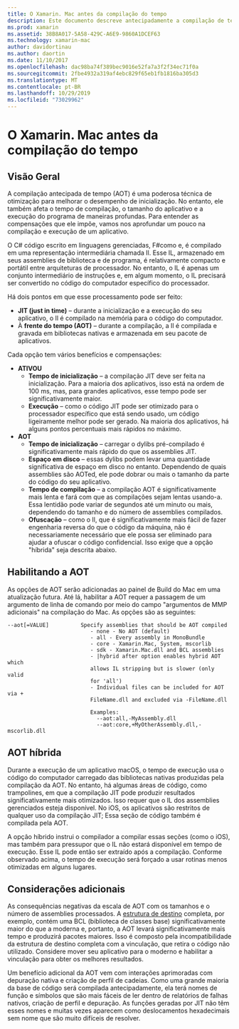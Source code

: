 ```yaml
---
title: O Xamarin. Mac antes da compilação do tempo
description: Este documento descreve antecipadamente a compilação de tempo no Xamarin. Mac. Ele compara a compilação da AOT com a compilação JIT, explica como habilitar a AOT e examina a AOT híbrida.
ms.prod: xamarin
ms.assetid: 38B8A017-5A58-429C-A6E9-9860A1DCEF63
ms.technology: xamarin-mac
author: davidortinau
ms.author: daortin
ms.date: 11/10/2017
ms.openlocfilehash: dac98ba74f389bec9016e52fa7a3f2f34ec71f0a
ms.sourcegitcommit: 2fbe4932a319af4ebc829f65eb1fb1816ba305d3
ms.translationtype: MT
ms.contentlocale: pt-BR
ms.lasthandoff: 10/29/2019
ms.locfileid: "73029962"
---
```

# <a name="xamarinmac-ahead-of-time-compilation"></a>O Xamarin. Mac antes da compilação do tempo

## <a name="overview"></a>Visão Geral

A compilação antecipada de tempo (AOT) é uma poderosa técnica de otimização para melhorar o desempenho de inicialização. No entanto, ele também afeta o tempo de compilação, o tamanho do aplicativo e a execução do programa de maneiras profundas. Para entender as compensações que ele impõe, vamos nos aprofundar um pouco na compilação e execução de um aplicativo.

O C# código escrito em linguagens gerenciadas, F#como e, é compilado em uma representação intermediária chamada Il. Esse IL, armazenado em seus assemblies de biblioteca e de programa, é relativamente compacto e portátil entre arquiteturas de processador. No entanto, o IL é apenas um conjunto intermediário de instruções e, em algum momento, o IL precisará ser convertido no código do computador específico do processador.

Há dois pontos em que esse processamento pode ser feito:

- **JIT (just in time)** – durante a inicialização e a execução do seu aplicativo, o Il é compilado na memória para o código do computador.
- À **frente do tempo (AOT)** – durante a compilação, a Il é compilada e gravada em bibliotecas nativas e armazenada em seu pacote de aplicativos.

Cada opção tem vários benefícios e compensações:

- **ATIVOU**
  - **Tempo de inicialização** – a compilação JIT deve ser feita na inicialização. Para a maioria dos aplicativos, isso está na ordem de 100 ms, mas, para grandes aplicativos, esse tempo pode ser significativamente maior.
  - **Execução** – como o código JIT pode ser otimizado para o processador específico que está sendo usado, um código ligeiramente melhor pode ser gerado. Na maioria dos aplicativos, há alguns pontos percentuais mais rápidos no máximo.
- **AOT**
  - **Tempo de inicialização** – carregar o dylibs pré-compilado é significativamente mais rápido do que os assemblies JIT.
  - **Espaço em disco** – essas dylibs podem levar uma quantidade significativa de espaço em disco no entanto. Dependendo de quais assemblies são AOTed, ele pode dobrar ou mais o tamanho da parte do código do seu aplicativo.
  - **Tempo de compilação** – a compilação AOT é significativamente mais lenta e fará com que as compilações sejam lentas usando-a. Essa lentidão pode variar de segundos até um minuto ou mais, dependendo do tamanho e do número de assemblies compilados.
  - **Ofuscação** – como o Il, que é significativamente mais fácil de fazer engenharia reversa do que o código da máquina, não é necessariamente necessário que ele possa ser eliminado para ajudar a ofuscar o código confidencial. Isso exige que a opção "híbrida" seja descrita abaixo.

## <a name="enabling-aot"></a>Habilitando a AOT

As opções de AOT serão adicionadas ao painel de Build do Mac em uma atualização futura. Até lá, habilitar a AOT requer a passagem de um argumento de linha de comando por meio do campo "argumentos de MMP adicionais" na compilação do Mac. As opções são as seguintes:

```
--aot[=VALUE]          Specify assemblies that should be AOT compiled
                          - none - No AOT (default)
                          - all - Every assembly in MonoBundle
                          - core - Xamarin.Mac, System, mscorlib
                          - sdk - Xamarin.Mac.dll and BCL assemblies
                          - |hybrid after option enables hybrid AOT which
                          allows IL stripping but is slower (only valid
                          for 'all')
                          - Individual files can be included for AOT via +
                          FileName.dll and excluded via -FileName.dll

                          Examples:
                            --aot:all,-MyAssembly.dll
                            --aot:core,+MyOtherAssembly.dll,-mscorlib.dll
```

## <a name="hybrid-aot"></a>AOT híbrida

Durante a execução de um aplicativo macOS, o tempo de execução usa o código do computador carregado das bibliotecas nativas produzidas pela compilação da AOT. No entanto, há algumas áreas de código, como trampolines, em que a compilação JIT pode produzir resultados significativamente mais otimizados. Isso requer que o IL dos assemblies gerenciados esteja disponível. No iOS, os aplicativos são restritos de qualquer uso da compilação JIT; Essa seção de código também é compilada pela AOT.

A opção híbrido instrui o compilador a compilar essas seções (como o iOS), mas também para pressupor que o IL não estará disponível em tempo de execução. Esse IL pode então ser extraído após a compilação. Conforme observado acima, o tempo de execução será forçado a usar rotinas menos otimizadas em alguns lugares.

## <a name="further-considerations"></a>Considerações adicionais

As consequências negativas da escala de AOT com os tamanhos e o número de assemblies processados. A [estrutura de destino](~/mac/platform/target-framework.md) completa, por exemplo, contém uma BCL (biblioteca de classes base) significativamente maior do que a moderna e, portanto, a AOT levará significativamente mais tempo e produzirá pacotes maiores. Isso é composto pela incompatibilidade da estrutura de destino completa com a vinculação, que retira o código não utilizado. Considere mover seu aplicativo para o moderno e habilitar a vinculação para obter os melhores resultados.

Um benefício adicional da AOT vem com interações aprimoradas com depuração nativa e criação de perfil de cadeias. Como uma grande maioria da base de código será compilada antecipadamente, ela terá nomes de função e símbolos que são mais fáceis de ler dentro de relatórios de falhas nativos, criação de perfil e depuração. As funções geradas por JIT não têm esses nomes e muitas vezes aparecem como deslocamentos hexadecimais sem nome que são muito difíceis de resolver.
